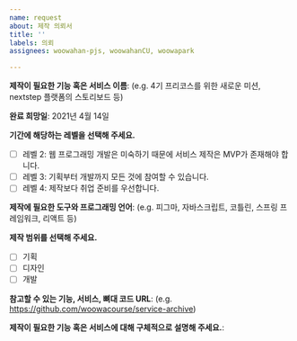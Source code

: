 ```yaml
---
name: request
about: 제작 의뢰서
title: ''
labels: 의뢰
assignees: woowahan-pjs, woowahanCU, woowapark

---
```


**제작이 필요한 기능 혹은 서비스 이름**:
(e.g. 4기 프리코스를 위한 새로운 미션, nextstep 플랫폼의 스토리보드 등)

**완료 희망일**: 2021년 4월 14일

**기간에 해당하는 레벨을 선택해 주세요.**

- [ ] 레벨 2: 웹 프로그래밍 개발은 미숙하기 때문에 서비스 제작은 MVP가 존재해야 합니다.
- [ ] 레벨 3: 기획부터 개발까지 모든 것에 참여할 수 있습니다.
- [ ] 레벨 4: 제작보다 취업 준비를 우선합니다.

**제작에 필요한 도구와 프로그래밍 언어**: 
(e.g. 피그마, 자바스크립트, 코틀린, 스프링 프레임워크, 리액트 등)

**제작 범위를 선택해 주세요.**

- [ ] 기획
- [ ] 디자인
- [ ] 개발

**참고할 수 있는 기능, 서비스, 뼈대 코드 URL**: 
(e.g. https://github.com/woowacourse/service-archive)

**제작이 필요한 기능 혹은 서비스에 대해 구체적으로 설명해 주세요.**:

